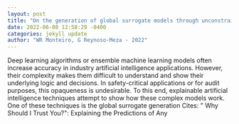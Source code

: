 ```yaml
--- 
layout: post 
title: "On the generation of global surrogate models through unconstrained multi-objective optimization" 
date: 2022-06-08 12:58:29 -0400 
categories: jekyll update 
author: "WR Monteiro, G Reynoso-Meza - 2022" 
--- 
```

Deep learning algorithms or ensemble machine learning models often increase accuracy in industry artificial intelligence applications. However, their complexity makes them difficult to understand and show their underlying logic and decisions. In safety-critical applications or for audit purposes, this opaqueness is undesirable. To this end, explainable artificial intelligence techniques attempt to show how these complex models work. One of these techniques is the global surrogate generation Cites: " Why Should I Trust You?": Explaining the Predictions of Any